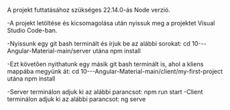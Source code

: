 A projekt futtatásához szükséges 22.14.0-ás Node verzió.

-A projekt letöltése és kicsomagolása után nyissuk meg a projektet Visual Studio Code-ban.

-Nyissunk egy git bash terminált és írjuk be az alábbi sorokat:
cd 10---Angular-Material-main/server  utána npm install

-Ezt követően nyithatunk egy másik git bash terminált is, ahol a kliens mappába megyünk át:
cd 10---Angular-Material-main/client/my-first-project  utána npm install

-Server terminálon adjuk ki az alábbi parancsot: npm run start
-Client terminálon adjuk ki az alábbi parancsot: ng serve
